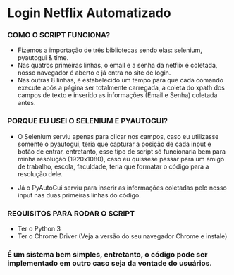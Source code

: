# Login Netflix Automatizado

### COMO O SCRIPT FUNCIONA?

- Fizemos a importação de três bibliotecas sendo elas: selenium, pyautogui & time.
- Nas quatros primeiras linhas, o email e a senha da netflix é coletada, nosso navegador é aberto e já entra no site de login.
- Nas outras 8 linhas, é estabelecido um tempo para que cada comando execute após a página ser totalmente carregada, a coleta do xpath dos campos de texto e inserido as informações (Email e Senha) coletada antes.

### PORQUE EU USEI O SELENIUM E PYAUTOGUI?

- O Selenium serviu apenas para clicar nos campos, caso eu utilizasse somente o pyautogui, teria que capturar a posição de cada input e botão de entrar, entretanto, esse tipo de script só funcionaria bem para minha resolução (1920x1080), caso eu quissese passar para um amigo de trabalho, escola, faculdade, teria que formatar o código para a resolução dele.

- Já o PyAutoGui serviu para inserir as informações coletadas pelo nosso input nas duas primeiras linhas do código.

### REQUISITOS PARA RODAR O SCRIPT

- Ter o Python 3
- Ter o Chrome Driver (Veja a versão do seu navegador Chrome e instale)


### É um sistema bem simples, entretanto, o código pode ser implementado em outro caso seja da vontade do usuários.

